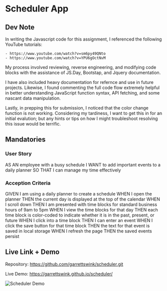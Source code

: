 
# Scheduler App

## Dev Note
In writing the Javascript code for this  assignment, I referenced the following YouTube tutorials:

    - https://www.youtube.com/watch?v=sm6py49QNto
    - https://www.youtube.com/watch?v=YPU6gOctNvM

My process involved reviewing, reverse engineering, and modifying code blocks with the assistance of JS.Day, Bootstap, and Jquery documentation.

I have also included heavy documentation for refernce and use in future projects. Likewise, I found commenting the full code flow extremely helpful in better understanding JavaScript function syntax, API fetching, and some nascant data manipulation.

Lastly, in prepping this for submission, I noticed that the color change function is not working. Considering my tardiness, I want to get this in for an initial evalution; but any hints or tips on how I might troubleshoot resolving this issue would be terrific.

## Mandatories
### User Story
AS AN employee with a busy schedule
I WANT to add important events to a daily planner
SO THAT I can manage my time effectively

### Acception Criteria
GIVEN I am using a daily planner to create a schedule
WHEN I open the planner
THEN the current day is displayed at the top of the calendar
WHEN I scroll down
THEN I am presented with time blocks for standard business hours of 9am to 5pm
WHEN I view the time blocks for that day
THEN each time block is color-coded to indicate whether it is in the past, present, or future
WHEN I click into a time block
THEN I can enter an event
WHEN I click the save button for that time block
THEN the text for that event is saved in local storage
WHEN I refresh the page
THEN the saved events persist

## Live Link + Demo
Repository: https://github.com/garrettswink/scheduler.git

Live Demo: https://garrettswink.github.io/scheduler/

![Scheduler Demo](https://github.com/garrettswink/scheduler/assets/22800055/d2dfd4bc-b3d8-4d0f-943a-20b1cf95f0d0)

